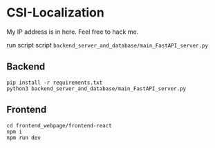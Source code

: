 # CSI-Localization

My IP address is in here. Feel free to hack me.



run script script `backend_server_and_database/main_FastAPI_server.py`

## Backend
```
pip install -r requirements.txt
python3 backend_server_and_database/main_FastAPI_server.py
```

## Frontend
```
cd frontend_webpage/frontend-react
npm i
npm run dev
```
